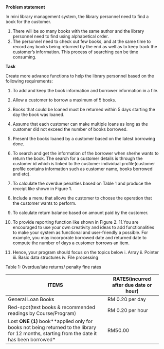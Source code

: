 <b>Problem statement</b>

In mini library management system, the library personnel need to find a book for the customer. 
1. There will be so many books with the same author and the library personnel need to find using alphabetical order.
2. The personnel need to check out few books, and at the same time to record any books being returned by the end as well as to keep track the customer’s information.  This process of searching can be time consuming. 

<b>Task</b>

Create more advance functions to help the library personnel based on the following requirements:
1. To add and keep the book information and borrower information in a file.
2. Allow a customer to borrow a maximum of 5 books.
3. Books that could be loaned must be returned within 5 days starting the day the book was loaned.
4. Assume that each customer can make multiple loans as long as the customer did not exceed the number of books borrowed.
5. Present the books loaned by a customer based on the latest borrowing done.
6. To search and get the information of the borrower when she/he wants to return the book. The search for a customer details is through the customer id which is linked to the   	customer individual profile(customer profile contains information such as customer name, books borrowed and etc).
7. To calculate the overdue penalties based on Table 1 and produce the receipt like shown in Figure 1.
8. Include a menu that allows the customer to choose the operation that the customer wants to perform.
9. To calculate return balance based on amount paid by the customer.
10. To provide reporting function like shown in Figure 2.
11.You are encouraged to use your own creativity and ideas to add functionalities to make your system as functional and user-friendly a possible. For example, you may incorporate borrowed date and returned date to compute the number of days a customer borrows an item.

12. Hence, your program should focus on the topics below 
i. Array 
ii. Pointer 
iii. Basic data structures 
iv. File processing 

Table 1: Overdue/late returns/ penalty fine rates

|**ITEMS**|**RATES**(incurred after due date or hour)|
| --- | --- |
|General Loan Books|RM 0.20 per day|
|Red-spot(text books & recommended readings by Course/Program)|RM 0.20 per hour|
|Lost **ONE (1)** book**applied only for books not being returned to the library for 12 months, starting from the date it has been borrowed*|RM50.00|





